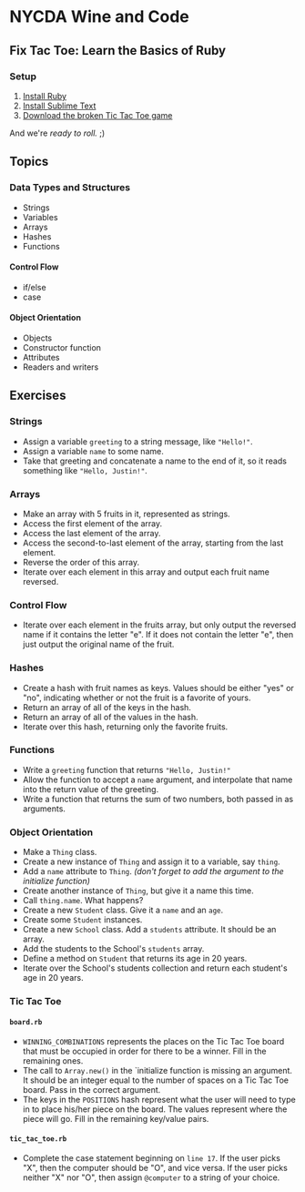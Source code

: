 # NYCDA Wine and Code

## Fix Tac Toe: Learn the Basics of Ruby

### Setup
1. [Install Ruby](http://www.railsinstaller.org/en)
2. [Install Sublime Text](http://www.sublimetext.com)
3. [Download the broken Tic Tac Toe game](https://github.com/dylanerichards/fix-tac-toe)

And we're *ready to roll.* ;)

## Topics
### Data Types and Structures
* Strings
* Variables
* Arrays
* Hashes
* Functions

#### Control Flow
* if/else
* case

#### Object Orientation
* Objects
* Constructor function
* Attributes
* Readers and writers

## Exercises

### Strings

* Assign a variable `greeting` to a string message, like `"Hello!"`.
* Assign a variable `name` to some name.
* Take that greeting and concatenate a name to the end of it, so it reads something like `"Hello, Justin!"`.

### Arrays

* Make an array with 5 fruits in it, represented as strings.
* Access the first element of the array.
* Access the last element of the array.
* Access the second-to-last element of the array, starting from the last element.
* Reverse the order of this array.
* Iterate over each element in this array and output each fruit name reversed.

### Control Flow

* Iterate over each element in the fruits array, but only output the reversed name if it contains the letter "e". If it does not contain the letter "e", then just output the original name of the fruit.

### Hashes

* Create a hash with fruit names as keys. Values should be either "yes" or "no", indicating whether or not the fruit is a favorite of yours.
* Return an array of all of the keys in the hash.
* Return an array of all of the values in the hash.
* Iterate over this hash, returning only the favorite fruits.

### Functions
* Write a `greeting` function that returns `"Hello, Justin!"`
* Allow the function to accept a `name` argument, and interpolate that name into the return value of the greeting.
* Write a function that returns the sum of two numbers, both passed in as arguments.

### Object Orientation
* Make a `Thing` class.
* Create a new instance of `Thing` and assign it to a variable, say `thing`.
* Add a `name` attribute to `Thing`. *(don't forget to add the argument to the initialize function)*
* Create another instance of `Thing`, but give it a name this time.
* Call `thing.name`. What happens?
* Create a new `Student` class. Give it a `name` and an `age`.
* Create some `Student` instances.
* Create a new `School` class. Add a `students` attribute. It should be an array.
* Add the students to the School's `students` array.
* Define a method on `Student` that returns its age in 20 years.
* Iterate over the School's students collection and return each student's age in 20 years.

### Tic Tac Toe
#### `board.rb`
* `WINNING_COMBINATIONS` represents the places on the Tic Tac Toe board that must be occupied in order for there to be a winner. Fill in the remaining ones.
* The call to `Array.new()` in the `initialize function is missing an argument. It should be an integer equal to the number of spaces on a Tic Tac Toe board. Pass in the correct argument.
* The keys in the `POSITIONS` hash represent what the user will need to type in to place his/her piece on the board. The values represent where the piece will go. Fill in the remaining key/value pairs.

#### `tic_tac_toe.rb`
* Complete the case statement beginning on `line 17`. If the user picks "X", then the computer should be "O", and vice versa. If the user picks neither "X" nor "O", then assign `@computer` to a string of your choice.